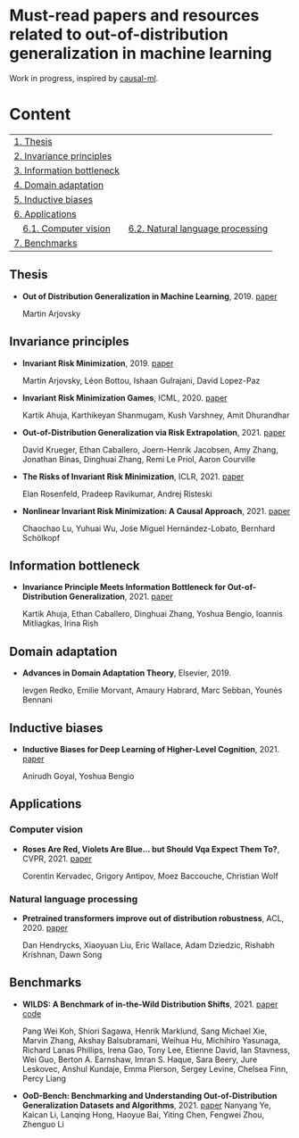 # Must-read papers and resources related to out-of-distribution generalization in machine learning
Work in progress, inspired by [causal-ml](https://github.com/jvpoulos/causal-ml).
# Content
<table>
<tr><td colspan="2"><a href="#thesis">1. Thesis</a></td></tr> 
<tr><td colspan="2"><a href="#invariance-principles">2. Invariance principles </a></td></tr> 
<tr><td colspan="2"><a href="#information-bottleneck">3. Information bottleneck</a></td></tr> 
<tr><td colspan="2"><a href="#domain-adaptation">4. Domain adaptation</a></td></tr> 
<tr><td colspan="2"><a href="#inductive-biases">5. Inductive biases</a></td></tr> 
<tr><td colspan="2"><a href="#applications">6. Applications</a></td></tr> 
<tr>
    <td>&emsp;<a href="#computer-vision">6.1. Computer vision</a></td>
    <td>&emsp;<a href="#natural-language-processing">6.2. Natural language processing</a></td>
<tr><td colspan="2"><a href="#benchmarks">7. Benchmarks</a></td></tr>    
</tr> 
</tr> 
</table>

## Thesis
* **Out of Distribution Generalization in Machine Learning**, 2019. [paper](https://arxiv.org/abs/2103.02667)

   Martin Arjovsky

## Invariance principles

* **Invariant Risk Minimization**, 2019. [paper](https://arxiv.org/abs/1907.02893)
   
   Martin Arjovsky, Léon Bottou, Ishaan Gulrajani, David Lopez-Paz

* **Invariant Risk Minimization Games**, ICML, 2020. [paper](https://arxiv.org/abs/2002.04692)

   Kartik Ahuja, Karthikeyan Shanmugam, Kush Varshney, Amit Dhurandhar 

* **Out-of-Distribution Generalization via Risk Extrapolation**, 2021. [paper](https://arxiv.org/abs/2003.00688)

   David Krueger, Ethan Caballero, Joern-Henrik Jacobsen, Amy Zhang, Jonathan Binas, Dinghuai Zhang, Remi Le Priol, Aaron Courville
   
* **The Risks of Invariant Risk Minimization**, ICLR, 2021. [paper](https://arxiv.org/abs/2010.05761)
   
   Elan Rosenfeld, Pradeep Ravikumar, Andrej Risteski

* **Nonlinear Invariant Risk Minimization: A Causal Approach**, 2021. [paper](https://arxiv.org/abs/2102.12353)

   Chaochao Lu, Yuhuai Wu, Jośe Miguel Hernández-Lobato, Bernhard Schölkopf


## Information bottleneck
* **Invariance Principle Meets Information Bottleneck for Out-of-Distribution Generalization**, 2021. [paper](https://arxiv.org/abs/2106.06607)
   
   Kartik Ahuja, Ethan Caballero, Dinghuai Zhang, Yoshua Bengio, Ioannis Mitliagkas, Irina Rish

## Domain adaptation
* **Advances in Domain Adaptation Theory**, Elsevier, 2019.

  Ievgen Redko, Emilie Morvant, Amaury Habrard, Marc Sebban, Younès Bennani

## Inductive biases
* **Inductive Biases for Deep Learning of Higher-Level Cognition**, 2021. [paper](https://arxiv.org/abs/2011.15091)
   
   Anirudh Goyal, Yoshua Bengio


## Applications

### Computer vision

* **Roses Are Red, Violets Are Blue... but Should Vqa Expect Them To?**, CVPR, 2021. [paper](https://arxiv.org/abs/2006.05121)
  
   Corentin Kervadec, Grigory Antipov, Moez Baccouche, Christian Wolf

### Natural language processing
* **Pretrained transformers improve out of distribution robustness**, ACL, 2020. [paper](https://arxiv.org/abs/2004.06100)
  
   Dan Hendrycks, Xiaoyuan Liu, Eric Wallace, Adam Dziedzic, Rishabh Krishnan, Dawn Song
## Benchmarks
* **WILDS: A Benchmark of in-the-Wild Distribution Shifts**, 2021. [paper](https://arxiv.org/abs/2012.07421) [code](https://github.com/p-lambda/wilds)
  
   Pang Wei Koh, Shiori Sagawa, Henrik Marklund, Sang Michael Xie, Marvin Zhang, Akshay Balsubramani, Weihua Hu, Michihiro Yasunaga, Richard Lanas Phillips, 
   Irena Gao, Tony Lee, Etienne David, Ian Stavness, Wei Guo, Berton A. Earnshaw, Imran S. Haque, Sara Beery, Jure Leskovec, Anshul Kundaje, Emma Pierson, 
   Sergey Levine, Chelsea Finn, Percy Liang

* **OoD-Bench: Benchmarking and Understanding Out-of-Distribution Generalization Datasets and Algorithms**, 2021. [paper](https://arxiv.org/abs/2106.03721)
   Nanyang Ye, Kaican Li, Lanqing Hong, Haoyue Bai, Yiting Chen, Fengwei Zhou, Zhenguo Li
